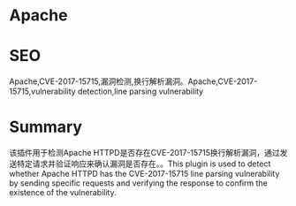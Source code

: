 # Apache
# SEO
Apache,CVE-2017-15715,漏洞检测,换行解析漏洞。Apache,CVE-2017-15715,vulnerability detection,line parsing vulnerability
# Summary
该插件用于检测Apache HTTPD是否存在CVE-2017-15715换行解析漏洞，通过发送特定请求并验证响应来确认漏洞是否存在。。This plugin is used to detect whether Apache HTTPD has the CVE-2017-15715 line parsing vulnerability by sending specific requests and verifying the response to confirm the existence of the vulnerability.
